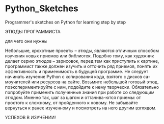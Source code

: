 # Python_Sketches

Programmer's sketches on Python for learning step by step

ЭТЮДЫ ПРОГРАММИСТА 

для чего они нужны

Небольшие, крохотные проекты – этюды, являются отличным способом изучения новых приемов или библиотек. 
Подобно тому, как художник делает серию этюдов – зарисовок, перед тем как приступить к картине, программист также должен изучить и отточить ряд приемов, понять их эффективность и применимость в будущей программе.
Не следует начинать изучение Python с копирования кода, взятого с дисков са-моучителей или ресурсов на сайте. 
Возьмите небольшой готовый этюд, поэкспериментируйте с ним, подойдите к нему творчески. Обязательно попробуйте применить полученные знания при работе со следующим этюдом. 
Именно так, шаг за шагом и оттачива-ются приемы: от простого к сложному, от пройденного к новому.
Не забывайте вернуться к ранее изученному и посмотреть на него другим взглядом.

УСПЕХОВ В ИЗУЧЕНИИ!
